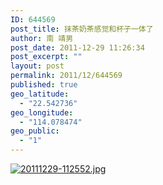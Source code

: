 ```yaml
---
ID: 644569
post_title: 抹茶奶茶感觉和杯子一体了
author: 南 靖男
post_date: 2011-12-29 11:26:34
post_excerpt: ""
layout: post
permalink: 2011/12/644569
published: true
geo_latitude:
  - "22.542736"
geo_longitude:
  - "114.078474"
geo_public:
  - "1"
---
```

<a href="https://larryli.cn/wp-content/uploads/2011/12/20111229-112552.jpg"><img src="https://larryli.cn/wp-content/uploads/2011/12/20111229-112552.jpg" alt="20111229-112552.jpg" class="alignnone size-full" /></a>